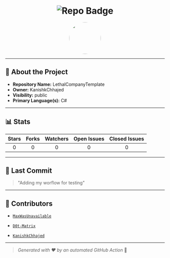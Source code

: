 <h1 align="center">
    <img src="https://img.shields.io/badge/LethalCompanyTemplate-🎯-blueviolet?style=for-the-badge" alt="Repo Badge">
  </h1>
  
  <p align="center">
    <img src="https://avatars.githubusercontent.com/u/121193249?v=4" width="100" style="border-radius:50%;">
  </p>
  
  ---
  
  ## 📖 About the Project
  - **Repository Name:** LethalCompanyTemplate
  - **Owner:** KanishkChhajed
  - **Visibility:** public
  - **Primary Language(s):** C#
  
  ---
  
  ## 📊 Stats
  
  | Stars | Forks | Watchers | Open Issues | Closed Issues |
  |:----:|:-----:|:--------:|:-----------:|:-------------:|
  | 0 | 0 | 0 | 0 | 0 |
  
  ---
  
  ## 📢 Last Commit
  
  > "Adding my worflow for testing"
  
  ---
  
  ## 🤝 Contributors
  
  
  - [`MaxWasUnavailable`](#)
  
  - [`D0t-Matrix`](#)
  
  - [`KanishkChhajed`](#)
  
  
  ---
  
  > *Generated with ❤️ by an automated GitHub Action* 🚀
  